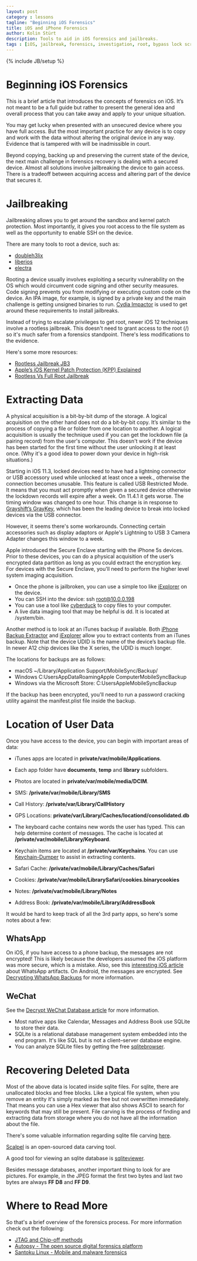 ```yaml
---
layout: post
category : lessons
tagline: "Beginning iOS Forensics"
title: iOS and iPhone Forensics
author: Kolin Stürt
description: Tools to aid in iOS forensics and jailbreaks.
tags : [iOS, jailbreak, forensics, investigation, root, bypass lock screen]
---
```

{% include JB/setup %}

# Beginning iOS Forensics

This is a brief article that introduces the concepts of forensics on iOS. It’s not meant to be a full guide but rather to present the general idea and overall process that you can take away and apply to your unique situation.

You may get lucky when presented with an unsecured device where you have full access. But the most important practice for any device is to copy and work with the data without altering the original device in any way. Evidence that is tampered with will be inadmissible in court.

Beyond copying, backing up and preserving the current state of the device, the next main challenge in forensics recovery is dealing with a secured device. Almost all solutions involve jailbreaking the device to gain access. There is a tradeoff between acquiring access and altering part of the device that secures it. 


# Jailbreaking

Jailbreaking allows you to get around the sandbox and kernel patch protection. Most importantly, it gives you root access to the file system as well as the opportunity to enable SSH on the device.

There are many tools to root a device, such as:

* [doubleh3lix](https://doubleh3lix.tihmstar.net/)
* [liberios](http://newosxbook.com/liberios/)
* [electra](https://coolstar.org/electra/)

Rooting a device usually involves exploiting a security vulnerability on the OS which would circumvent code signing and other security measures. Code signing prevents you from modifying or executing custom code on the device. An IPA image, for example, is signed by a private key and the main challenge is getting unsigned binaries to run. [Cydia Impactor](https://www.cydiaimpactor.com/) is used to get around these requirements to install jailbreaks. 

Instead of trying to escalate privileges to get root, newer iOS 12 techniques involve a rootless jailbreak. This doesn't need to grant access to the root (/) so it's much safer from a forensics standpoint. There's less modifications to the evidence.

Here's some more resources:
* [Rootless Jailbreak JB3](https://github.com/jakeajames/rootlessJB3)
* [Apple’s iOS Kernel Patch Protection (KPP) Explained](https://yalujailbreak.net/kernel-patch-protection/)
* [Rootless Vs Full Root Jailbreak](https://www.redmondpie.com/rootless-vs-full-root-jailbreak-on-ios-12-whats-the-difference/amp/)


# Extracting Data

A physical acquisition is a bit-by-bit dump of the storage. A logical acquisition on the other hand does not do a bit-by-bit copy. It’s similar to the process of copying a file or folder from one location to another. A logical acquisition is usually the technique used if you can get the lockdown file (a pairing record) from the user's computer. This doesn't work if the device has been started for the first time without the user unlocking it at least once. (Why it's a good idea to power down your device in high-risk situations.)

Starting in iOS 11.3, locked devices need to have had a lightning connector or USB accessory used while unlocked at least once a week., otherwise the connection becomes unusable. This feature is called USB Restricted Mode. It means that you must act promptly when given a secured device otherwise the lockdown records will expire after a week. On 11.4.1 it gets worse. The timing window was changed to one hour. This change is in response to [Grayshift’s GrayKey](https://graykey.grayshift.com/), which has been the leading device to break into locked devices via the USB connector.

However, it seems there's some workarounds. Connecting certain accessories such as display adaptors or Apple's Lightning to USB 3 Camera Adapter changes this window to a week.

Apple introduced the Secure Enclave starting with the iPhone 5s devices. Prior to these devices, you can do a physical acquisition of the user’s encrypted data partition as long as you could extract the encryption key. For devices with the Secure Enclave, you'll need to perform the higher level system imaging acquisition.

* Once the phone is jailbroken, you can use a simple too like [iExplorer](https://macroplant.com/iexplorer) on the device.
* You can SSH into the device:
  ssh root@10.0.0.198
* You can use a tool like [cyberduck](https://cyberduck.io/) to copy files to your computer. 
* A live data imaging tool that may be helpful is dd. It is located at /system/bin.

Another method is to look at an iTunes backup if available. Both [iPhone Backup Extractor](https://www.iphonebackupextractor.com/) and [iExplorer](https://macroplant.com/iexplorer/export-iphone-notes-call-history-calendar-safari) allow you to extract contents from an iTunes backup. Note that the device UDID is the name of the device’s backup file. In newer A12 chip devices like the X series, the UDID is much longer.

The locations for backups are as follows:

* macOS ~/Library/Application Support/MobileSync/Backup/
* Windows C:Users<username>AppDataRoamingApple ComputerMobileSyncBackup
* Windows via the Microsoft Store: C:Users<username>AppleMobileSyncBackup

If the backup has been encrypted, you'll need to run a password cracking utility against the manifest.plist file inside the backup.

# Location of User Data

Once you have access to the device, you can begin with important areas of data:

* iTunes apps are located in **private/var/mobile/Applications**.
* Each app folder have **documents**, **temp** and **library** subfolders.

* Photos are located in **private/var/mobile/media/DCIM**.
* SMS: **/private/var/mobile/Library/SMS**
* Call History: **/private/var/Library/CallHistory**
* GPS Locations: **private/var/Library/Caches/locationd/consolidated.db**
* The keyboard cache contains new words the user has typed. This can help determine content of messages. The cache is located at **/private/var/mobile/Library/Keyboard**.
* Keychain items are located at **/private/var/Keychains**. You can use [Keychain-Dumper](https://github.com/ptoomey3/Keychain-Dumper) to assist in extracting contents.
* Safari Cache: **/private/var/mobile/Library/Caches/Safari**
* Cookies: **/private/var/mobile/LibrarySafari/cookies.binarycookies**
* Notes: **/private/var/mobile/Library/Notes**
* Address Book: **/private/var/mobile/Library/AddressBook**

It would be hard to keep track of all the 3rd party apps, so here's some notes about a few:
## WhatsApp
On iOS, if you have access to a phone backup, the messages are not encrypted! This is likely because the developers assumed the iOS platform was more secure, which is a mistake. Also, see this [interesting iOS article](https://www.zdziarski.com/blog/?p=6143) about WhatsApp artifacts. On Android, the messages are encrypted. See [Decrypting WhatsApp Backups](https://blog.elcomsoft.com/2018/12/a-new-method-for-decrypting-whatsapp-backups/) for more information.

## WeChat
See the [Decrypt WeChat Database article](https://articles.forensicfocus.com/2014/10/01/decrypt-wechat-enmicromsgdb-database/) for more information.

* Most native apps like Calendar, Messages and Address Book use SQLite to store their data.
* SQLite is a relational database management system embedded into the end program. It's like SQL but is not a client–server database engine.
* You can analyze SQLite files by getting the free [sqlitebrowser](https://sqlitebrowser.org/).

# Recovering Deleted Data

Most of the above data is located inside sqlite files. For sqlite, there are unallocated blocks and free blocks. Like a typical file system, when you remove an entity it's simply marked as free but not overwritten immediately. That means you can use a Hex viewer that also shows ASCII to search for keywords that may still be present. File carving is the process of finding and extracting data from storage where you do not have all the information about the file.

There's some valuable information regarding sqlite file carving [here](https://forensicsfromthesausagefactory.blogspot.com/2011/04/carving-sqlite-databases-from.html).

[Scalpel](https://github.com/sleuthkit/scalpel) is an open-sourced data carving tool.

A good tool for viewing an sqlite database is [sqliteviewer](http://www.oxygen-forensic.com/en/features/sqliteviewer/).

Besides message databases, another important thing to look for are pictures. For example, in the JPEG format the first two bytes and last two bytes are always **FF D8** and **FF D9**.

  
# Where to Read More

So that's a brief overview of the forensics process. For more information check out the following:

* [JTAG and Chip-off methods](https://hitcon.org/2016/CMT/slide/day1-r1-d-1.pdf)
* [Autopsy - The open source digital forensics platform](https://www.autopsy.com/)
* [Santoku Linux - Mobile and malware forensics](https://santoku-linux.com/)
           


